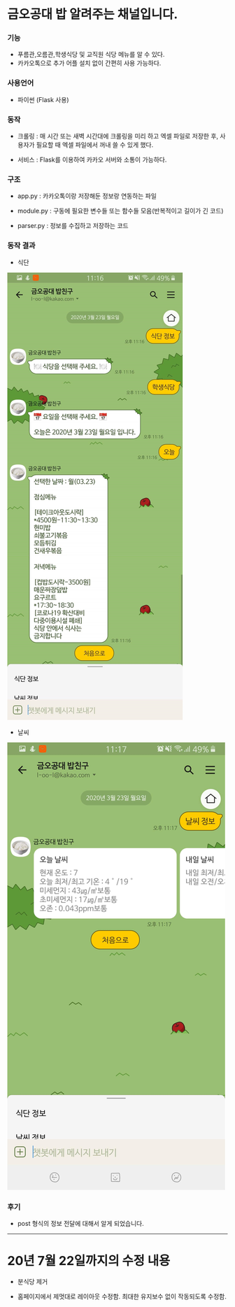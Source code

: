 # 금오공대 밥 알려주는 채널입니다.

### 기능

- 푸름관,오름관,학생식당 및 교직원 식당 메뉴를 알 수 있다.
- 카카오톡으로 추가 어플 설치 없이 간편히 사용 가능하다.

### 사용언어

- 파이썬 (Flask 사용)

### 동작

- 크롤링 : 매 시간 또는 새벽 시간대에 크롤링을 미리 하고 엑셀 파일로 저장한 후, 사용자가 필요할 때 엑셀 파일에서 꺼내 쓸 수 있게 했다.

- 서비스 : Flask를 이용하여 카카오 서버와 소통이 가능하다.

### 구조

- app.py : 카카오톡이랑 저장해둔 정보랑 연동하는 파일

- module.py : 구동에 필요한 변수들 또는 함수들 모음(반복적이고 길이가 긴 코드)

- parser.py : 정보를 수집하고 저장하는 코드

### 동작 결과

- 식단

<img src = "/img/screenshot_bob.jpg"></img>

- 날씨

<img src = "/img/screenshot_weather.jpg"></img>

### 후기

- post 형식의 정보 전달에 대해서 알게 되었습니다.

----------------------------------------------------------------

# 20년 7월 22일까지의 수정 내용

- 분식당 제거

- 홈페이지에서 제멋대로 레이아웃 수정함. 최대한 유지보수 없이 작동되도록 수정함.
